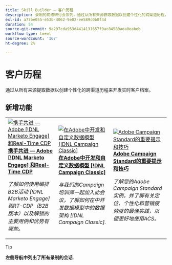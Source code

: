 ```yaml
---
title: Skill Builder — 客户历程
description: 录制的网络研讨会系列，通过从所有来源获取数据以创建个性化的跨渠道历程，帮助您开发实时客户档案。
exl-id: a77be055-e53b-4062-9e02-ee589c0b0f4d
duration: 54
source-git-commit: 9a297cda953d4414131657f9ac84580aea0eabeb
workflow-type: tm+mt
source-wordcount: '167'
ht-degree: 2%

---
```


# 客户历程

通过从所有来源提取数据以创建个性化的跨渠道历程来开发实时客户档案。

## 新增功能

<table>
<tr>
  <td>
    <a href="https://experienceleague.adobe.com/docs/skill-builder-events/skill-builder/customer-journeys/2022/b2b-campaigns.html">
      <img alt="携手共进 — Adobe [!DNL Marketo Engage] 和Real-Time CDP" src="assets/343824.jpeg" />
    </a>
     <div>
      <a href="https://experienceleague.adobe.com/docs/skill-builder-events/skill-builder/customer-journeys/2022/b2b-campaigns.html">
        <strong>携手共进 — Adobe [!DNL Marketo Engage] 和Real-Time CDP</strong>
      </a>
    </div>
    <p>
    <em>了解如何使用编排B2B活动 [!DNL Marketo Engage] 和RT-CDP（B2B版本）以及解锁的主要用例和优势有哪些。</em>
    <p>
  </td>
  <td>
    <a href="https://experienceleague.adobe.com/docs/skill-builder-events/skill-builder/customer-journeys/2022/data-models.html">
      <img alt="在Adobe中开发和自定义数据模型 [!DNL Campaign Classic]" src="assets/343829.jpeg" />
    </a>
     <div>
      <a href="https://experienceleague.adobe.com/docs/skill-builder-events/skill-builder/customer-journeys/2022/data-models.html">
        <strong>在Adobe中开发和自定义数据模型 [!DNL Campaign Classic]</strong>
      </a>
    </div>
    <p>
    <em>与我们的Campaign培训师一起加入此会议，了解如何在中开发数据模型中的数据架构 [!DNL Campaign Classic].</em>
    <p>
  </td>  
  <td>
    <a href="https://experienceleague.adobe.com/docs/skill-builder-events/skill-builder/customer-journeys/2022/tips-and-tricks.html">
      <img alt="Adobe Campaign Standard的重要提示和技巧" src="https://video.tv.adobe.com/v/343828?format=jpeg" />
    </a>
     <div>
      <a href="https://experienceleague.adobe.com/docs/skill-builder-events/skill-builder/customer-journeys/2022/tips-and-tricks.html">
        <strong>Adobe Campaign Standard的重要提示和技巧</strong>
      </a>
    </div>
    <p>
    <em>了解您的Adobe Campaign Standard实例，并了解有关定位、个性化和营销疲劳度的最佳实践，以便更好地使用ACS。</em>
    <p>
  </td>
</tr>
</table>

>[!TIP]
>
>**左侧导航中列出了所有录制的会话**.
